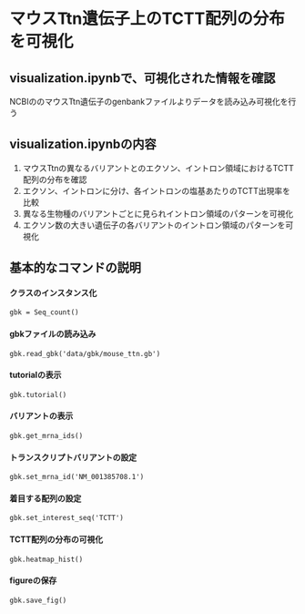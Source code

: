 # マウスTtn遺伝子上のTCTT配列の分布を可視化
## visualization.ipynbで、可視化された情報を確認
NCBIののマウスTtn遺伝子のgenbankファイルよりデータを読み込み可視化を行う

## visualization.ipynbの内容
1. マウスTtnの異なるバリアントとのエクソン、イントロン領域におけるTCTT配列の分布を確認
2. エクソン、イントロンに分け、各イントロンの塩基あたりのTCTT出現率を比較
3. 異なる生物種のバリアントごとに見られイントロン領域のパターンを可視化
4. エクソン数の大きい遺伝子の各バリアントのイントロン領域のパターンを可視化

## 基本的なコマンドの説明
#### クラスのインスタンス化
```
gbk = Seq_count()
```
#### gbkファイルの読み込み
```
gbk.read_gbk('data/gbk/mouse_ttn.gb')
```
#### tutorialの表示
```
gbk.tutorial()
```
#### バリアントの表示
```
gbk.get_mrna_ids()
```
#### トランスクリプトバリアントの設定
```
gbk.set_mrna_id('NM_001385708.1')
```
#### 着目する配列の設定
```
gbk.set_interest_seq('TCTT')
```
#### TCTT配列の分布の可視化
```
gbk.heatmap_hist()
```
#### figureの保存
```
gbk.save_fig()
```